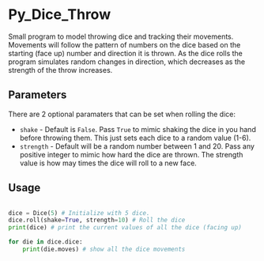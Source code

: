 # Py_Dice_Throw

Small program to model throwing dice and tracking their movements.  
Movements will follow the pattern of numbers on the dice based on the starting (face up) number and direction it is thrown. As the dice rolls the program simulates random changes in direction, which decreases as the strength of the throw increases.

## Parameters

There are 2 optional paramaters that can be set when rolling the dice:
 * `shake` - Default is `False`. Pass `True` to mimic shaking the dice in you hand before throwing them. This just sets each dice to a random value (1-6).
 * `strength` - Default will be a random number between 1 and 20. Pass any positive integer to mimic how hard the dice are thrown. The strength value is how may times the dice will roll to a new face.

## Usage

```python

dice = Dice(5) # Initialize with 5 dice.
dice.roll(shake=True, strength=10) # Roll the dice
print(dice) # print the current values of all the dice (facing up)

for die in dice.dice:
    print(die.moves) # show all the dice movements

```